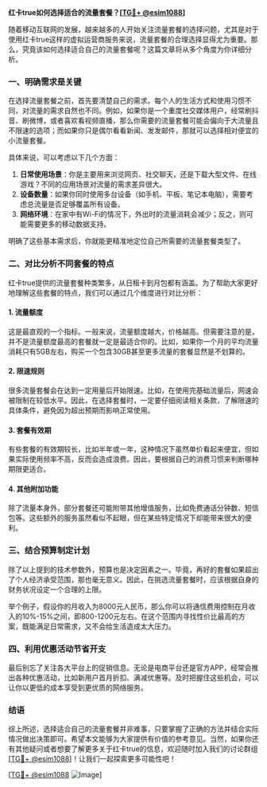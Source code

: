 **红卡true如何选择适合的流量套餐？[[TG💪+ @esim1088](https://t.me/s/esim1088)]**

随着移动互联网的发展，越来越多的人开始关注流量套餐的选择问题，尤其是对于使用红卡true这样的虚拟运营商服务来说，流量套餐的合理选择显得尤为重要。那么，究竟该如何选择适合自己的流量套餐呢？这篇文章将从多个角度为你详细分析。

### 一、明确需求是关键

在选择流量套餐之前，首先要清楚自己的需求。每个人的生活方式和使用习惯不同，对流量的需求自然也不同。例如，如果你是一个重度社交媒体用户，经常刷抖音、刷微博，或者喜欢看视频直播，那么你需要的流量套餐可能会偏向于大流量且不限速的选项；而如果你只是偶尔看看新闻、发发邮件，那就可以选择相对便宜的小流量套餐。

具体来说，可以考虑以下几个方面：

1. **日常使用场景**：你是主要用来浏览网页、社交聊天，还是下载大型文件、在线游戏？不同的应用场景对流量的需求差异很大。
2. **设备数量**：如果你同时使用多台设备（如手机、平板、笔记本电脑），需要考虑总流量是否足够覆盖所有设备。
3. **网络环境**：在家中有Wi-Fi的情况下，外出时的流量消耗会减少；反之，则可能需要更多的移动数据支持。

明确了这些基本需求后，你就能更精准地定位自己所需要的流量套餐类型了。

### 二、对比分析不同套餐的特点

红卡true提供的流量套餐种类繁多，从日租卡到月包都有涵盖。为了帮助大家更好地理解这些套餐的特点，我们可以通过几个维度进行对比分析：

#### 1. 流量额度
这是最直观的一个指标。一般来说，流量额度越大，价格越高。但需要注意的是，并不是流量额度最高的套餐就一定是最适合你的。比如，如果你一个月的平均流量消耗只有5GB左右，购买一个包含30GB甚至更多流量的套餐显然是不划算的。

#### 2. 限速规则
很多流量套餐会在达到一定用量后开始限速。比如，在使用完基础流量后，网速会被限制在较低水平。因此，在选择套餐时，一定要仔细阅读相关条款，了解限速的具体条件，避免因为超出预期而影响正常使用。

#### 3. 套餐有效期
有些套餐的有效期较长，比如半年或一年，这种情况下虽然单价看起来便宜，但如果实际使用频率不高，反而会造成浪费。因此，要根据自己的消费习惯来判断哪种期限更适合。

#### 4. 其他附加功能
除了流量本身外，部分套餐还可能附带其他增值服务，比如免费通话分钟数、短信包等。这些额外的服务虽然看似不起眼，但在某些特定情况下却能带来很大的便利。

### 三、结合预算制定计划

除了以上提到的技术参数外，预算也是决定因素之一。毕竟，再好的套餐如果超出了个人经济承受范围，那也毫无意义。因此，在挑选流量套餐时，应该根据自身的财务状况设定一个合理的上限。

举个例子，假设你的月收入为8000元人民币，那么你可以将通信费用控制在月收入的10%-15%之间，即800-1200元左右。在这个范围内寻找性价比最高的方案，既能满足日常需求，又不会给生活造成太大压力。

### 四、利用优惠活动节省开支

最后别忘了关注各大平台上的促销信息。无论是电商平台还是官方APP，经常会推出各种优惠活动，比如新用户首月折扣、满减优惠等。及时把握住这些机会，可以让你以更低的成本享受到更优质的网络服务。

### 结语

综上所述，选择适合自己的流量套餐并非难事，只要掌握了正确的方法并结合实际情况做出决策即可。希望本文能够为大家提供有价值的参考意见。当然，如果你还有其他疑问或者想要了解更多关于红卡true的信息，欢迎随时加入我们的讨论群组[[TG💪+ @esim1088](https://t.me/s/esim1088)]！让我们一起探索更多可能性吧！

[[TG💪+ @esim1088](https://t.me/s/esim1088) ![Image](https://i.postimg.cc/4NQfJmqS/Snipaste-2025-05-13-00-14-12.png)]